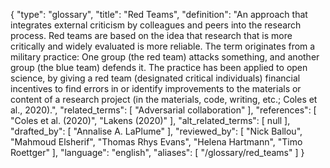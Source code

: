 {
    "type": "glossary",
    "title": "Red Teams",
    "definition": "An approach that integrates external criticism by colleagues and peers into the research process. Red teams are based on the idea that research that is more critically and widely evaluated is more reliable. The term originates from a military practice: One group (the red team) attacks something, and another group (the blue team) defends it. The practice has been applied to open science, by giving a red team (designated critical individuals) financial incentives to find errors in or identify improvements to the materials or content of a research project (in the materials, code, writing, etc.; Coles et al., 2020).",
    "related_terms": [
        "Adversarial collaboration"
    ],
    "references": [
        "Coles et al. (2020)",
        "Lakens (2020)"
    ],
    "alt_related_terms": [
        null
    ],
    "drafted_by": [
        "Annalise A. LaPlume"
    ],
    "reviewed_by": [
        "Nick Ballou",
        "Mahmoud Elsherif",
        "Thomas Rhys Evans",
        "Helena Hartmann",
        "Timo Roettger"
    ],
    "language": "english",
    "aliases": [
        "/glossary/red_teams"
    ]
}